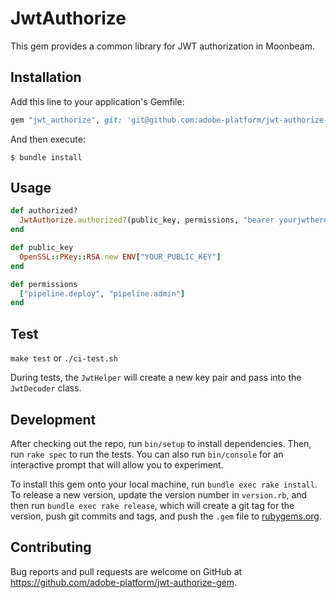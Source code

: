 # JwtAuthorize

This gem provides a common library for JWT authorization in Moonbeam.

## Installation

Add this line to your application's Gemfile:

```ruby
gem "jwt_authorize", git: 'git@github.com:adobe-platform/jwt-authorize-gem.git'
```

And then execute:

    $ bundle install

## Usage

```ruby
def authorized?
  JwtAuthorize.authorized?(public_key, permissions, "bearer yourjwthere", "org/repo")
end

def public_key
  OpenSSL::PKey::RSA.new ENV["YOUR_PUBLIC_KEY"]
end

def permissions
  ["pipeline.deploy", "pipeline.admin"]
end
```

## Test
`make test` or `./ci-test.sh`

During tests, the `JwtHelper` will create a new key pair and pass into the `JwtDecoder` class.

## Development

After checking out the repo, run `bin/setup` to install dependencies. Then, run `rake spec` to run the tests. You can also run `bin/console` for an interactive prompt that will allow you to experiment.

To install this gem onto your local machine, run `bundle exec rake install`. To release a new version, update the version number in `version.rb`, and then run `bundle exec rake release`, which will create a git tag for the version, push git commits and tags, and push the `.gem` file to [rubygems.org](https://rubygems.org).

## Contributing

Bug reports and pull requests are welcome on GitHub at https://github.com/adobe-platform/jwt-authorize-gem.

